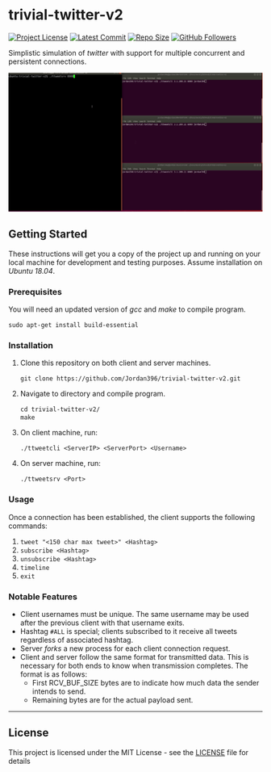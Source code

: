 # trivial-twitter-v2

[![Project License](https://img.shields.io/github/license/jordan396/trivial-twitter-v2.svg)](https://img.shields.io/github/license/jordan396/trivial-twitter-v2.svg)
[![Latest Commit](https://img.shields.io/github/last-commit/jordan396/trivial-twitter-v2/master.svg)](https://img.shields.io/github/last-commit/jordan396/trivial-twitter-v2/master.svg)
[![Repo Size](https://img.shields.io/github/repo-size/jordan396/trivial-twitter-v2.svg)](https://img.shields.io/github/repo-size/jordan396/trivial-twitter-v2.svg)
[![GitHub Followers](https://img.shields.io/github/followers/jordan396.svg?label=Follow)](https://img.shields.io/github/followers/jordan396.svg?label=Follow)

Simplistic simulation of *twitter* with support for multiple concurrent and persistent connections.

![](./gifs/trivial-twitter-v2-demo.gif)

## Getting Started

These instructions will get you a copy of the project up and running on your local machine for development and testing purposes. Assume installation on *Ubuntu 18.04*.

### Prerequisites

You will need an updated version of *gcc* and *make* to compile program.
```
sudo apt-get install build-essential
```

### Installation
1. Clone this repository on both client and server machines.
   ```
   git clone https://github.com/Jordan396/trivial-twitter-v2.git
   ```
2. Navigate to directory and compile program.
   ```
   cd trivial-twitter-v2/
   make
   ```
3. On client machine, run:
   ```
   ./ttweetcli <ServerIP> <ServerPort> <Username>
   ```
4. On server machine, run:
   ```
   ./ttweetsrv <Port>
   ```

### Usage
Once a connection has been established, the client supports the following commands:
1. `tweet​ "<150 char max tweet>" <Hashtag>`
2. `subscribe​ <Hashtag>`
3. `unsubscribe​ <Hashtag>`
4. `timeline`
5. `exit`

### Notable Features
- Client usernames must be unique. The same username may be used after the previous client with that username exits.
- Hashtag `#ALL` is special; clients subscribed to it receive all tweets regardless of associated hashtag.
- Server *forks* a new process for each client connection request.
- Client and server follow the same format for transmitted data. This is necessary for both ends to know when transmission completes. The format is as follows:
  - First RCV_BUF_SIZE bytes are to indicate how much data the sender intends to send.
  - Remaining bytes are for the actual payload sent.

---

## License
This project is licensed under the MIT License - see the [LICENSE](LICENSE) file for details